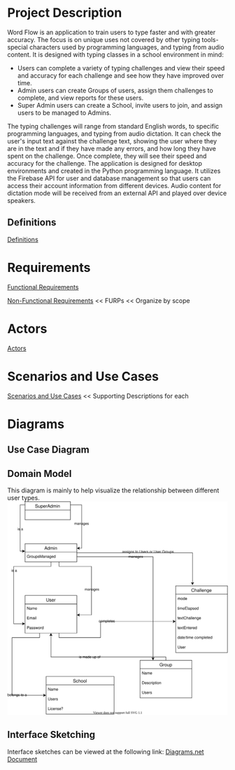 # Project Description
Word Flow is an application to train users to type faster and with greater accuracy. The focus is on unique uses not covered by other typing tools- special characters used by programming languages, and typing from audio content. It is designed with typing classes in a school environment in mind:
- Users can complete a variety of typing challenges and view their speed and accuracy for each challenge and see how they have improved over time.
- Admin users can create Groups of users, assign them challenges to complete, and view reports for these users.
- Super Admin users can create a School, invite users to join, and assign users to be managed to Admins.

The typing challenges will range from standard English words, to specific programming languages, and typing from audio dictation. It can check the user's input text against the challenge text, showing the user where they are in the text and if they have made any errors, and how long they have spent on the challenge. Once complete, they will see their speed and accuracy for the challenge.
The application is designed for desktop environments and created in the Python programming language. It utilizes the Firebase API for user and database management so that users can access their account information from different devices. Audio content for dictation mode will be received from an external API and played over device speakers. 

## Definitions
[Definitions](/Requirements/Definitions)

# Requirements
[Functional Requirements](/Requirements/Functional-Requirements)

[Non-Functional Requirements](/Requirements/Non-Functional-Requirements)
<< FURPs
<< Organize by scope

# Actors
[Actors](/Requirements/Actors)

# Scenarios and Use Cases
[Scenarios and Use Cases](/Requirements/Use-Case-Scenarios)
<< Supporting Descriptions for each

# Diagrams
## Use Case Diagram
## Domain Model
This diagram is mainly to help visualize the relationship between different user types.
![Domain_Model.svg](uploads/07b429d6a137448c5c04ca0a7ff50bca/Domain_Model.svg)
## Interface Sketching
Interface sketches can be viewed at the following link: [Diagrams.net Document](https://drive.google.com/file/d/1wiXoD2NFsaUWH9m0IY4MjhZ8NjxTnKCQ/view?usp=sharing)